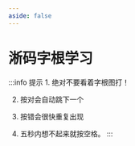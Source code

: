 ```yaml
---
aside: false
---
```

<script setup>
import Train from "../components/train/TrainZigen.vue"
import {high} from "./high.ts"
</script>
# 淅码字根学习
<Train zigenFont = "heiti-Unyaa" name = "hao-code" zigenJson="/hao/zigen.json" :high trainBoth hasClass/>
:::info 提示
1. 绝对不要看着字根图打！

2. 按对会自动跳下一个

3. 按错会很快重复出现

4. 五秒内想不起来就按空格。
:::
